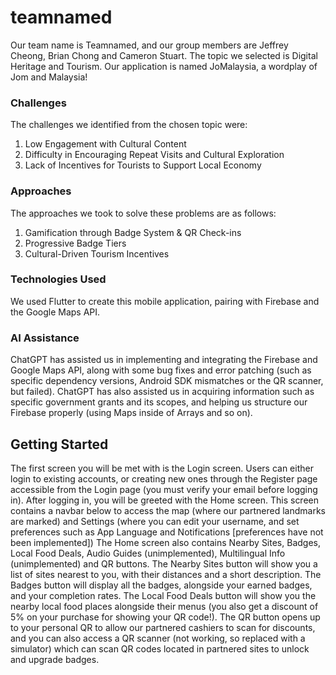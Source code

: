 # teamnamed
Our team name is Teamnamed, and our group members are Jeffrey Cheong, Brian Chong and Cameron Stuart.
The topic we selected is Digital Heritage and Tourism.
Our application is named JoMalaysia, a wordplay of Jom and Malaysia!

### Challenges
The challenges we identified from the chosen topic were:
1. Low Engagement with Cultural Content
2. Difficulty in Encouraging Repeat Visits and Cultural Exploration
3. Lack of Incentives for Tourists to Support Local Economy

### Approaches
The approaches we took to solve these problems are as follows:
1. Gamification through Badge System & QR Check-ins
2. Progressive Badge Tiers
3. Cultural-Driven Tourism Incentives

### Technologies Used
We used Flutter to create this mobile application, pairing with Firebase and the Google Maps API.

### AI Assistance
ChatGPT has assisted us in implementing and integrating the Firebase and Google Maps API, along with some bug fixes and error patching (such as specific dependency versions, Android SDK mismatches or the QR scanner, but failed). ChatGPT has also assisted us in acquiring information such as specific government grants and its scopes, and helping us structure our Firebase properly (using Maps inside of Arrays and so on).

## Getting Started
The first screen you will be met with is the Login screen. Users can either login to existing accounts, or creating new ones through the Register page accessible from the Login page (you must verify your email before logging in).
After logging in, you will be greeted with the Home screen. This screen contains a navbar below to access the map (where our partnered landmarks are marked) and Settings (where you can edit your username, and set preferences such as App Language and Notifications [preferences have not been implemented])
The Home screen also contains Nearby Sites, Badges, Local Food Deals, Audio Guides (unimplemented), Multilingual Info (unimplemented) and QR buttons. 
The Nearby Sites button will show you a list of sites nearest to you, with their distances and a short description.
The Badges button will display all the badges, alongside your earned badges, and your completion rates.
The Local Food Deals button will show you the nearby local food places alongside their menus (you also get a discount of 5% on your purchase for showing your QR code!).
The QR button opens up to your personal QR to allow our partnered cashiers to scan for discounts, and you can also access a QR scanner (not working, so replaced with a simulator) which can scan QR codes located in partnered sites to unlock and upgrade badges.
